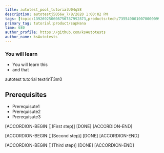```yaml
---
title: autotest_pool_tutorialU04q58
description: autotestj5O56w_7/8/2020 1:00:02 PM
tags: [topic:139269250608756787992873,products:tech/73554900100700000996,tutorial:experience/advanced]
primary_tag: tutorial:product/sapHana
time: 680
author_profile: https://github.com/ksAutotests
author_name: ksAutotests
---
```

### You will learn
- You will learn this
- and that

autotest tutorial text4nT3m0

## Prerequisites
- Prerequisute1
- Prerequisute2
- Prerequisute3

[ACCORDION-BEGIN [](First step)]
[DONE]
[ACCORDION-END]

[ACCORDION-BEGIN [](Second step)]
[DONE]
[ACCORDION-END]

[ACCORDION-BEGIN [](Third step)]
[DONE]
[ACCORDION-END]

